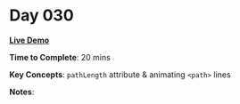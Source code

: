 # Day 030

**<a href="https://css100.aniqa.dev#day-030">Live Demo</a>**

**Time to Complete**: 20 mins

**Key Concepts**: `pathLength` attribute & animating `<path>` lines

**Notes**:
